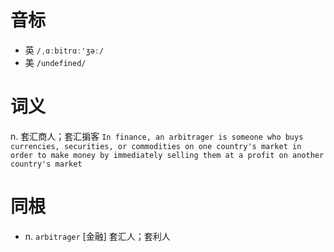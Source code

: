 # 音标

- 英 `/ˌɑːbitrɑː'ʒəː/`
- 美 `/undefined/`

# 词义

n. 套汇商人；套汇掮客
`In finance, an arbitrager is someone who buys currencies, securities, or commodities on one country's market in order to make money by immediately selling them at a profit on another country's market`

# 同根

- n. `arbitrager` [金融] 套汇人；套利人

